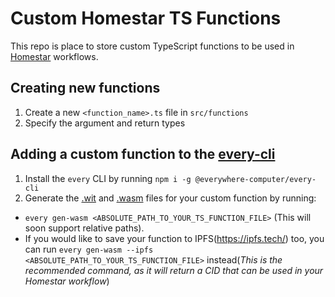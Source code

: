 # Custom Homestar TS Functions

This repo is place to store custom TypeScript functions to be used in [Homestar](https://github.com/ipvm-wg/homestar) workflows.

## Creating new functions
1. Create a new `<function_name>.ts` file in `src/functions`
2. Specify the argument and return types

## Adding a custom function to the [every-cli](https://github.com/everywhere-computer/every-cli)
1. Install the `every` CLI by running `npm i -g @everywhere-computer/every-cli`
2. Generate the [.wit](https://github.com/WebAssembly/component-model/blob/main/design/mvp/WIT.md) and [.wasm](https://webassembly.org/) files for your custom function by running:
  - `every gen-wasm <ABSOLUTE_PATH_TO_YOUR_TS_FUNCTION_FILE>` (This will soon support relative paths). 
  - If you would like to save your function to IPFS(https://ipfs.tech/) too, you can run `every gen-wasm --ipfs <ABSOLUTE_PATH_TO_YOUR_TS_FUNCTION_FILE>` instead(_This is the recommended command, as it will return a CID that can be used in your Homestar workflow_)